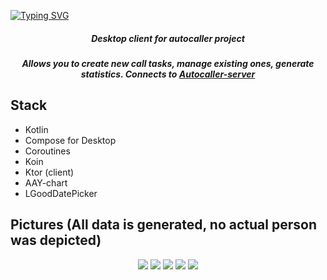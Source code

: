 [![Typing SVG](https://readme-typing-svg.herokuapp.com?font=Fira+Code&size=74&color=F76A6A&center=true&vCenter=true&repeat=false&random=false&width=1200&height=80&lines=Autocaller)](https://git.io/typing-svg)
<h5 align="center">Desktop client for autocaller project</h5>

<h5 align="center">Allows you to create new call tasks, manage existing ones, generate statistics. Connects to <a href="https://github.com/DreXASK/Autocaller-server">Autocaller-server</a> </h5>


## Stack
- Kotlin
- Compose for Desktop
- Coroutines
- Koin
- Ktor (client)
- AAY-chart
- LGoodDatePicker

## Pictures (All data is generated, no actual person was depicted)
<p align="center">
  <img src="https://i.ibb.co/VYhJnsZ/1.png"/>
  <img src="https://i.ibb.co/6ZKH2KR/2.png"/>
  <img src="https://i.ibb.co/cFw1S8m/3.png"/>
  <img src="https://i.ibb.co/WcQ6x5S/4.png"/>
  <img src="https://i.ibb.co/mX7VD01/5.png"/>
</p>
